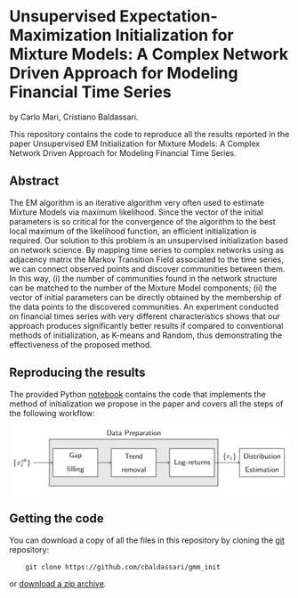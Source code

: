 # Unsupervised Expectation-Maximization Initialization for Mixture Models: A Complex Network Driven Approach for Modeling Financial Time Series

by
Carlo Mari,
Cristiano Baldassari.

This repository contains the code to reproduce all the results reported in the paper Unsupervised EM Initialization for Mixture Models: A Complex Network Driven Approach for Modeling Financial Time Series.

## Abstract

The EM algorithm is an iterative algorithm very often used to estimate Mixture Models via maximum likelihood. Since the vector of the initial parameters is so critical for the convergence of the algorithm to the best local maximum of the likelihood function, an efficient initialization is required. Our solution to this problem is an unsupervised initialization based on network science. By mapping time series to complex networks using as adjacency matrix the Markov Transition Field associated to the time series, we can connect observed points and discover communities between them. In this way, (i) the number of communities found in the network structure can be matched to the number of the Mixture Model components; (ii) the vector of initial parameters can be directly obtained by the membership of the data points to the discovered communities. An experiment conducted on financial times series with very different characteristics shows that
our approach produces significantly better results if compared to conventional methods of initialization, as K-means and Random, thus demonstrating the effectiveness of the proposed method.

## Reproducing the results

The provided Python [notebook](https://github.com/cbaldassari/gmm_init/blob/main/workflow.ipynb) contains the code that implements the method of initialization we propose in the paper and covers all the steps of the following workflow:

![Workflow](https://github.com/cbaldassari/gmm_init/blob/main/img/workflow.png)

## Getting the code
You can download a copy of all the files in this repository by cloning the
[git](https://github.com/cbaldassari/gmm_init) repository:
```
    git clone https://github.com/cbaldassari/gmm_init
```
or [download a zip archive](https://github.com/cbaldassari/gmm_init/archive/refs/heads/main.zip).
